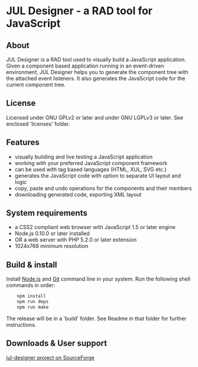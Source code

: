 JUL Designer - a RAD tool for JavaScript
========================================

About
------ 

JUL Designer is a RAD tool used to visually build a JavaScript application.
Given a component based application running in an event-driven environment, 
JUL Designer helps you to generate the component tree with the attached event listeners. 
It also generates the JavaScript code for the current component tree.

License
-------
 
 Licensed under GNU GPLv2 or later and under GNU LGPLv3 or later. See enclosed 'licenses' folder.
 
Features
--------
 
* visually building and live testing a JavaScript application 
* working with your preferred JavaScript component framework 
* can be used with tag based languages (HTML, XUL, SVG etc.) 
* generates the JavaScript code with option to separate UI layout and logic 
* copy, paste and undo operations for the components and their members
* downloading generated code, exporting XML layout

System requirements
-------------------
 
* a CSS2 compliant web browser with JavaScript 1.5 or later engine 
* Node.js 0.10.0 or later installed 
* OR a web server with PHP 5.2.0 or later extension 
* 1024x768 minimum resolution 

Build & install
---------------

Install [Node.js](https://nodejs.org/) and [Git](https://git-scm.com/) command line in your system.
Run the following shell commands in order:

``` bash
	npm install
	npm run deps
	npm run make
```
The release will be in a 'build' folder. See Readme in that folder for further instructions.

Downloads & User support
------------------------

[jul-designer project on SourceForge](http://sourceforge.net/projects/jul-designer/)

